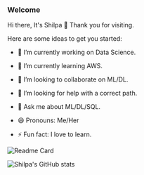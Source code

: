 ### Welcome 
Hi there, It's Shilpa 👋
Thank you for visiting.


Here are some ideas to get you started:

- 🔭 I’m currently working on Data Science.
- 🌱 I’m currently learning AWS.
- 👯 I’m looking to collaborate on ML/DL.
- 🤔 I’m looking for help with a correct path.
- 💬 Ask me about ML/DL/SQL.

- 😄 Pronouns: Me/Her
- ⚡ Fun fact: I love to learn.



![Readme Card](https://github-readme-stats.vercel.app/api/pin/?username=shi-star&repo=github-readme-stats)




![Shilpa's GitHub stats](https://github-readme-stats.vercel.app/api?username=shi-star&show_icons=true&theme=merko)

